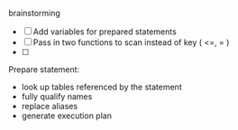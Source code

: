 

brainstorming

- [ ] Add variables for prepared statements
- [ ] Pass in two functions to scan instead of key ( <=, = )
- [ ] 

Prepare statement:

- look up tables referenced by the statement
- fully qualify names
- replace aliases
- generate execution plan

